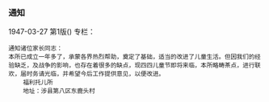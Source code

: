 ### 通知

1947-03-27
第1版()
专栏：

    通知诸位家长同志：
    本所已成立一年多了，承蒙各界热烈帮助，奠定了基础，适当的改进了儿童生活。但因我们的经验缺乏，及战争的影响，也存在着很多的缺点，现四四儿童节即将来临，本所略畴茶点，进行联欢，届时务请光临，并希望今后工作提供意见，以便改进。
        福利托儿所
        地址：涉县第八区东鹿头村
